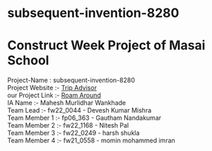 # subsequent-invention-8280
<h1>Construct Week Project of Masai School</h1> 
Project-Name : subsequent-invention-8280 <br>
Project Website :- <a href='https://www.tripadvisor.in/'>Trip Advisor</a><br>
our Project Link :- <a href='https://loquacious-centaur-45f47d.netlify.app/index.html'>Roam Around</a><br>
IA Name :- Mahesh Murlidhar Wankhade<br>
Team Lead :- fw22_0044 - Devesh Kumar Mishra<br>
Team Member 1 :- fp06_363 - Gautham Nandakumar<br>
Team Member 2 :- fw22_1168 - Nitesh Pal<br>
Team Member 3 :- fw22_0249 - harsh shukla<br>
Team Member 4 :- fw21_0558 - momin mohammed imran<br>

